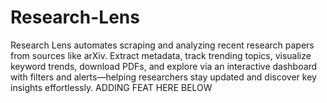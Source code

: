# Research-Lens
Research Lens automates scraping and analyzing recent research papers from sources like arXiv. Extract metadata, track trending topics, visualize keyword trends, download PDFs, and explore via an interactive dashboard with filters and alerts—helping researchers stay updated and discover key insights effortlessly.
ADDING FEAT HERE BELOW
